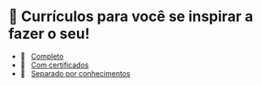 # 🌟 Currículos para você se inspirar a fazer o seu!

- 📖 &nbsp; <a href="https://github.com/TatianaMatumoto/curriculum"> Completo </a> 
- 🔖 &nbsp; <a href="https://github.com/danillos/curriculo"> Com certificados </a> 
- 📐 &nbsp; <a href="https://github.com/davidallysson/curriculo"> Separado por conhecimentos </a>

